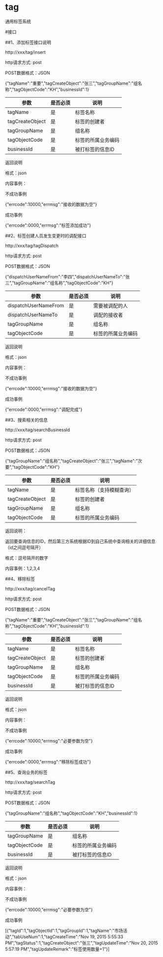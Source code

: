 # tag
通用标签系统


#接口

##1、添加标签接口说明

http://xxx/tag/insert

http请求方式: post

POST数据格式：JSON

{"tagName":"重要","tagCreateObject":"张三","tagGroupName":"组名称","tagObjectCode":"KH","businessId":1}

参数|是否必须|说明
----|----|-----
tagName|是|标签名称
tagCreateObject|是|标签的创建者
tagGroupName|是|组名称
tagObjectCode|是|标签的所属业务编码
businessId|是|被打标签的信息ID

返回说明

格式：json

内容事例：

不成功事例

{"errcode":10000,"errmsg":"接收的数据为空"}  

成功事例

{"errcode":0000,"errmsg":"标签添加成功"}    





##2、标签创建人员发生变更时的调配接口

http://xxx/tag/tagDispatch

http请求方式: post

POST数据格式：JSON

{"dispatchUserNameFrom":"李四","dispatchUserNameTo":"张三","tagGroupName":"组名称","tagObjectCode":"KH"}

参数|是否必须|说明
----|----|-----
dispatchUserNameFrom|是|需要被调配的人
dispatchUserNameTo|是|调配的接收者
tagGroupName|是|组名称
tagObjectCode|是|标签的所属业务编码

返回说明

格式：json

内容事例：

不成功事例

{"errcode":10000,"errmsg":"接收的数据为空"}  

成功事例

{"errcode":0000,"errmsg":"调配完成"}  





##3、搜索相关的信息

http://xxx/tag/searchBusinessId

http请求方式: post

POST数据格式：JSON

{"tagGroupName":"组名称","tagCreateObject":"张三","tagName":"次要","tagObjectCode":"KH"}

参数|是否必须|说明
----|----|-----
tagName|是|标签名称（支持模糊查询）
tagCreateObject|是|标签的创建者
tagGroupName|是|组名称
tagObjectCode|是|标签的所属业务编码



返回说明：

返回要查询信息的ID，然后第三方系统根据ID到自己系统中查询相关的详细信息（id之间逗号隔开）

格式：逗号隔开的数字

内容事例：1,2,3,4





##4、移除标签

http://xxx/tag/cancelTag

http请求方式: post

POST数据格式：JSON

{"tagName":"重要","tagCreateObject":"张三","tagGroupName":"组名称","tagObjectCode":"KH","businessId":1}

参数|是否必须|说明
----|----|-----
tagName|是|标签名称
tagCreateObject|是|标签的创建者
tagGroupName|是|组名称
tagObjectCode|是|标签的所属业务编码
businessId|是|被打标签的信息ID

返回说明

格式：json

内容事例：

不成功事例

{"errcode":10000,"errmsg":"必要参数为空"}  

成功事例 

{"errcode":0000,"errmsg":"移除标签成功"}  





##5、查询业务的标签

http://xxx/tag/searchTag

http请求方式: post

POST数据格式：JSON

{"tagGroupName":"组名称","tagObjectCode":"KH","businessId":1}

参数|是否必须|说明
----|----|-----
tagGroupName|是|组名称
tagObjectCode|是|标签的所属业务编码
businessId|是|被打标签的信息ID

返回说明

格式：json

内容事例：

不成功事例

{"errcode":10000,"errmsg":"必要参数为空"}  

成功事例 

[{"tagId":1,"tagObjectId":1,"tagGroupId":1,"tagName":"市场活动","tabUseNum":1,"tagCreateTime":"Nov 19, 2015 5:55:33 PM","tagStatus":1,"tagCreateObject":"张三","tagUpdateTime":"Nov 20, 2015 5:57:19 PM","tagUpdateRemark":"标签使用数量+1"}]  

